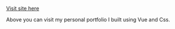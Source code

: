 [Visit site here](https://abdulkadri.github.io/personal-portfolio/)

Above you can visit my personal portfolio I built using Vue and Css.
